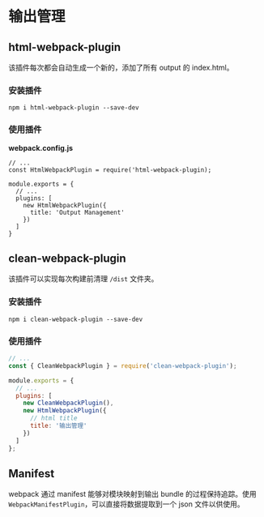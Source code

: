 # 输出管理

## html-webpack-plugin

该插件每次都会自动生成一个新的，添加了所有 output 的 index.html。

### 安装插件

```
npm i html-webpack-plugin --save-dev
```

### 使用插件

**webpack.config.js**

```
// ...
const HtmlWebpackPlugin = require('html-webpack-plugin);

module.exports = {
  // ...
  plugins: [
    new HtmlWebpackPlugin({
      title: 'Output Management'
    })
  ]
}
```

## clean-webpack-plugin

该插件可以实现每次构建前清理 `/dist` 文件夹。

### 安装插件

```
npm i clean-webpack-plugin --save-dev
```

### 使用插件

```javascript
// ...
const { CleanWebpackPlugin } = require('clean-webpack-plugin');

module.exports = {
  // ...
  plugins: [
    new CleanWebpackPlugin(),
    new HtmlWebpackPlugin({
      // html title
      title: '输出管理'
    })
  ]
};
```

## Manifest

webpack 通过 manifest 能够对模块映射到输出 bundle 的过程保持追踪。使用 `WebpackManifestPlugin`，可以直接将数据提取到一个 json 文件以供使用。
